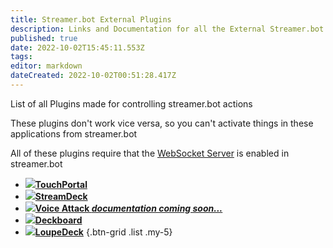 ```yaml
---
title: Streamer.bot External Plugins
description: Links and Documentation for all the External Streamer.bot plugins
published: true
date: 2022-10-02T15:45:11.553Z
tags: 
editor: markdown
dateCreated: 2022-10-02T00:51:28.417Z
---
```


List of all Plugins made for controlling streamer.bot actions

These plugins don't work vice versa, so you can't activate things in these applications from streamer.bot

All of these plugins require that the [WebSocket Server](/en/Servers-Clients/WebSocket-Server) is enabled in streamer.bot

- [<img src="https://streamer.bot/img/integrations/touchportal.png"/>**TouchPortal**](https://www.christophecvb.com/touch-portal/plugins/streamer-bot)
- [<img src="https://streamer.bot/img/integrations/streamdeck.png"/>**StreamDeck**](/en/Plugins/StreamDeck)
- [<img src="https://streamer.bot/img/integrations/voiceattack.png"/>**Voice Attack *documentation coming soon...***](https://github.com/nate1280/voiceattack-Streamer.bot)
- [<img src="https://streamer.bot/img/integrations/deckboard.png"/>**Deckboard**](https://github.com/rivafarabi/streamerbot-deckboard)
- [<img src="https://streamer.bot/img/integrations/loupedeck.jpg"/>**LoupeDeck**](https://github.com/XeroxDev/Loupedeck-plugin-StreamerBot/releases)
{.btn-grid .list .my-5}